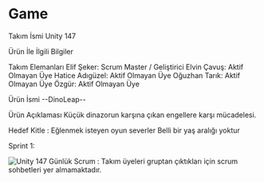 # Game
Takım İsmi
Unity 147

Ürün İle İlgili Bilgiler

Takım Elemanları
Elif Şeker: Scrum Master / Geliştirici
Elvin Çavuş: Aktif Olmayan Üye
Hatice Adıgüzel: Aktif Olmayan Üye
Oğuzhan Tarık: Aktif Olmayan Üye
Özgür: Aktif Olmayan Üye

Ürün İsmi
--DinoLeap--

Ürün Açıklaması
Küçük dinazorun karşına çıkan engellere karşı mücadelesi.

Hedef Kitle
:
Eğlenmek isteyen  oyun severler
Belli bir yaş aralığı yoktur

Sprint 1:


![Unity 147](https://github.com/ElifSeker1/Game/assets/115024169/50590dfd-f347-4ba4-99b3-89f072a611e2)
Günlük Scrum : Takım üyeleri gruptan çıktıkları için scrum sohbetleri yer almamaktadır.
